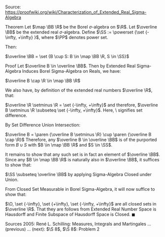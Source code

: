 # 

Source: https://proofwiki.org/wiki/Characterization_of_Extended_Real_Sigma-Algebra

Theorem
Let $\map \BB \R$ be the Borel $\sigma$-algebra on $\R$.
Let $\overline \BB$ be the extended real $\sigma$-algebra.
Define $\SS := \powerset {\set {-\infty, +\infty} }$, where $\PP$ denotes power set.

Then:

$\overline \BB = \set {B \cup S: B \in \map \BB \R, S \in \SS}$


Proof
Let $\overline B \in \overline \BB$.
Then by Extended Real Sigma-Algebra Induces Borel Sigma-Algebra on Reals, we have:

$\overline B \cap \R \in \map \BB \R$

We also have, by definition of the extended real numbers $\overline \R$, that:

$\overline \R \setminus \R = \set {-\infty, +\infty}$
and therefore, $\overline B \setminus \R \subseteq \set {-\infty, +\infty}$.
Here, $\setminus$ signifies set difference.

By Set Difference Union Intersection:

$\overline B = \paren {\overline B \setminus \R} \cup \paren {\overline B \cap \R}$
Therefore, any $\overline B \in \overline \BB$ is of the purported form $B \cup S$ with $B \in \map \BB \R$ and $S \in \SS$.

It remains to show that any such set is in fact an element of $\overline \BB$.
Since any $B \in \map \BB \R$ is naturally also in $\overline \BB$, it suffices to show that:

$\SS \subseteq \overline \BB$
by applying Sigma-Algebra Closed under Union.

From Closed Set Measurable in Borel Sigma-Algebra, it will now suffice to show that:

$\O, \set {-\infty}, \set {+\infty}, \set {-\infty, +\infty}$
are all closed sets in $\overline \R$.
That they are follows from Extended Real Number Space is Hausdorff and Finite Subspace of Hausdorff Space is Closed.
$\blacksquare$


Sources
2005: René L. Schilling: Measures, Integrals and Martingales ... (previous) ... (next): $\S 8$, $\S 8$: Problem $2$




